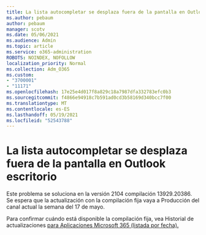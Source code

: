 ```yaml
---
title: La lista autocompletar se desplaza fuera de la pantalla en Outlook escritorio
ms.author: pebaum
author: pebaum
manager: scotv
ms.date: 05/06/2021
ms.audience: Admin
ms.topic: article
ms.service: o365-administration
ROBOTS: NOINDEX, NOFOLLOW
localization_priority: Normal
ms.collection: Adm_O365
ms.custom:
- "3700001"
- "11171"
ms.openlocfilehash: 17e25e4d017f8a829c18a7987dfa332783efc0b3
ms.sourcegitcommit: f4866e94918c7b591ad0cd3b58169d340bcc7f00
ms.translationtype: MT
ms.contentlocale: es-ES
ms.lasthandoff: 05/19/2021
ms.locfileid: "52543788"
---
```

# <a name="autocomplete-list-scrolls-off-the-screen-in-outlook-desktop"></a>La lista autocompletar se desplaza fuera de la pantalla en Outlook escritorio

Este problema se soluciona en la versión 2104 compilación 13929.20386. Se espera que la actualización con la compilación fija vaya a Producción del canal actual la semana del 17 de mayo. 

Para confirmar cuándo está disponible la compilación fija, vea Historial de actualizaciones [para Aplicaciones Microsoft 365 (listada por fecha).](/officeupdates/update-history-microsoft365-apps-by-date)